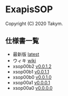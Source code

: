 # ExapisSOP
Copyright (C) 2020 Takym.

## 仕様書一覧
- 最新版 [latest](./latest/index.html)
- ウィキ [wiki](./wiki/Home.html)
- xsop00b2 [v0.0.1.2](./v0.0.1.2/index.html)
- xsop00b1 [v0.0.1.1](./v0.0.1.1/index.html)
- xsop00b0 [v0.0.1.0](./v0.0.1.0/index.html)
- xsop00a1 [v0.0.0.1](./v0.0.0.1/index.html)
- xsop00a0 [v0.0.0.0](./v0.0.0.0/index.html)
